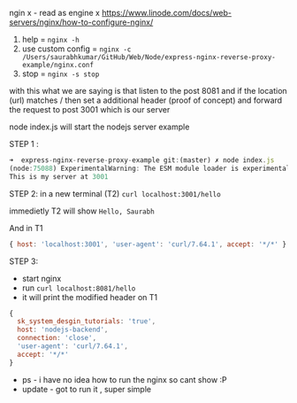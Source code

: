 ngin x - read as engine x
https://www.linode.com/docs/web-servers/nginx/how-to-configure-nginx/


1. help = `nginx -h`
2. use custom config = `nginx -c /Users/saurabhkumar/GitHub/Web/Node/express-nginx-reverse-proxy-example/nginx.conf`
3. stop = `nginx -s stop`

with this what we are saying is that listen to the post 8081 and if the location (url) matches / then set a additional header (proof of concept) and forward the request to post 3001 which is our server

node index.js will start the nodejs server
example

STEP 1 :
```js
➜  express-nginx-reverse-proxy-example git:(master) ✗ node index.js
(node:75088) ExperimentalWarning: The ESM module loader is experimental.
This is my server at 3001
```

STEP 2: 
in a new terminal (T2)
`curl localhost:3001/hello`

immedietly T2 will show
`Hello, Saurabh`

And in T1
```js
{ host: 'localhost:3001', 'user-agent': 'curl/7.64.1', accept: '*/*' }
```

STEP 3: 
- start nginx
- run `curl localhost:8081/hello`
- it will print the modified header on T1
```js
{
  sk_system_desgin_tutorials: 'true',
  host: 'nodejs-backend',
  connection: 'close',
  'user-agent': 'curl/7.64.1',
  accept: '*/*'
}
```
- ps - i have no idea how to run the nginx so cant show :P
 - update - got to run it , super simple